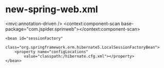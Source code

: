 # new-spring-web.xml

<?xml version="1.0" encoding="UTF-8"?>
<beans xmlns="http://www.springframework.org/schema/beans"
	xmlns:context="http://www.springframework.org/schema/context"
	xmlns:mvc="http://www.springframework.org/schema/mvc" 
	xmlns:xsi="http://www.w3.org/2001/XMLSchema-instance"
	xsi:schemaLocation="
        http://www.springframework.org/schema/beans     
        http://www.springframework.org/schema/beans/spring-beans-3.0.xsd
        http://www.springframework.org/schema/context 
        http://www.springframework.org/schema/context/spring-context-3.0.xsd
        http://www.springframework.org/schema/mvc
        http://www.springframework.org/schema/mvc/spring-mvc-3.0.xsd">
<mvc:annotation-driven />
	<context:component-scan
		base-package="com.jspider.sprinweb"></context:component-scan>


	<bean id="sessionFactory"
		class="org.springframework.orm.hibernate5.LocalSessionFactoryBean">
		<property name="configLocations"
			value="classpath:/hibernate.cfg.xml"></property>
	</bean>
</beans>
